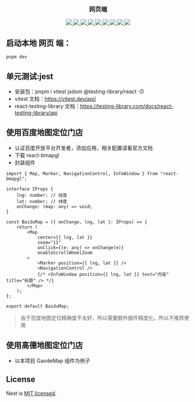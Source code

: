 <h3 align="center">网页端</h3>
<p align="center">
	<a href="https://pnpm.io/" target="_blank">
    <img src="https://img.shields.io/badge/pnpm-8.6.1-blue">
    </a>
	<a href="https://nodejs.org"  target="_blank">
      <img src="https://img.shields.io/badge/node-16.15.0-blue">
    </a>
	<a href="https://react.docschina.org/"  target="_blank">
      <img src="https://img.shields.io/badge/react-%5E18.2.0-blue">
    </a>
        <a href="https://graphql.org/"  target="_blank">
      <img src="https://img.shields.io/badge/graphql-%5E16.6.0-blue">
    </a>
    <a href="https://ant.design/zh"  target="_blank">
      <img src="https://img.shields.io/badge/antd-%5E5.5.0-blue">
    </a>
    <a href="https://dayjs.gitee.io/zh-CN/"  target="_blank">
      <img src="https://img.shields.io/badge/dayjs-%5E1.11.7-blue">
    </a>
    <a href="#"  target="_blank">
      <img src="https://img.shields.io/badge/md5-%5E2.3.0-blue">
    </a>
    <a href="#"  target="_blank">
      <img src="https://img.shields.io/badge/lodash-%5E4.17.21-blue">
    </a>
    <a href="#"  target="_blank">
      <img src="https://img.shields.io/badge/vite-%5E4.3.2-blue">
    </a>
</p>

## 启动本地 网页 端：

```
pnpm dev
```

## 单元测试:jest

-   安装包：pnpm i vitest jsdom @testing-library/react -D
-   vitest 文档：https://vitest.dev/api/
-   react-testing-library 文档：https://testing-library.com/docs/react-testing-library/api

## 使用百度地图定位门店

-   认证百度开放平台开发者，添加应用，相关配置请看官方文档
-   下载 react-bmapgl
-   封装组件

```react
import { Map, Marker, NavigationControl, InfoWindow } from "react-bmapgl";

interface IProps {
    lng: number; // 经度
    lat: number; // 纬度
    onChange: (map: any) => void;
}

const BaiduMap = ({ onChange, lng, lat }: IProps) => {
    return (
        <Map
            center={{ lng, lat }}
            zoom="11"
            onClick={(e: any) => onChange(e)}
            enableScrollWheelZoom
        >
            <Marker position={{ lng, lat }} />
            <NavigationControl />
            {/* <InfoWindow position={{ lng, lat }} text="内容" title="标题" /> */}
        </Map>
    );
};

export default BaiduMap;
```

> 由于百度地图定位精确度不太好，所以需要额外插件精度化，所以不推荐使用

## 使用高德地图定位门店

-   以本项目 GaodeMap 组件为例子

## License

Nest is [MIT licensed](LICENSE).
